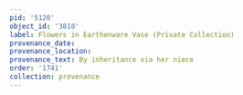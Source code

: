 ```yaml
---
pid: '5120'
object_id: '3818'
label: Flowers in Earthenware Vase (Private Collection)
provenance_date:
provenance_location:
provenance_text: By inheritance via her niece
order: '1741'
collection: provenance
---
```

